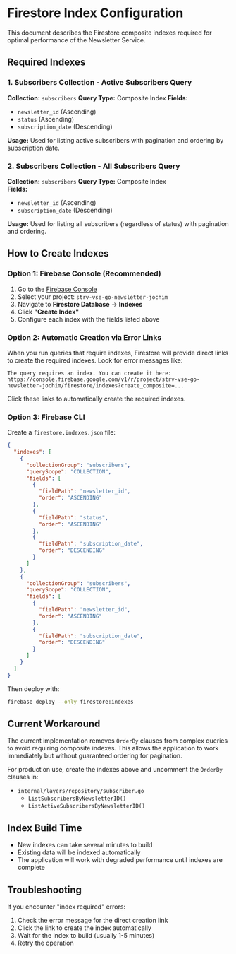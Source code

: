 # Firestore Index Configuration

This document describes the Firestore composite indexes required for optimal performance of the Newsletter Service.

## Required Indexes

### 1. Subscribers Collection - Active Subscribers Query

**Collection:** `subscribers`
**Query Type:** Composite Index
**Fields:**
- `newsletter_id` (Ascending)
- `status` (Ascending) 
- `subscription_date` (Descending)

**Usage:** Used for listing active subscribers with pagination and ordering by subscription date.

### 2. Subscribers Collection - All Subscribers Query

**Collection:** `subscribers`
**Query Type:** Composite Index  
**Fields:**
- `newsletter_id` (Ascending)
- `subscription_date` (Descending)

**Usage:** Used for listing all subscribers (regardless of status) with pagination and ordering.

## How to Create Indexes

### Option 1: Firebase Console (Recommended)

1. Go to the [Firebase Console](https://console.firebase.google.com/)
2. Select your project: `strv-vse-go-newsletter-jochim`
3. Navigate to **Firestore Database** → **Indexes**
4. Click **"Create Index"**
5. Configure each index with the fields listed above

### Option 2: Automatic Creation via Error Links

When you run queries that require indexes, Firestore will provide direct links to create the required indexes. Look for error messages like:

```
The query requires an index. You can create it here: https://console.firebase.google.com/v1/r/project/strv-vse-go-newsletter-jochim/firestore/indexes?create_composite=...
```

Click these links to automatically create the required indexes.

### Option 3: Firebase CLI

Create a `firestore.indexes.json` file:

```json
{
  "indexes": [
    {
      "collectionGroup": "subscribers",
      "queryScope": "COLLECTION",
      "fields": [
        {
          "fieldPath": "newsletter_id",
          "order": "ASCENDING"
        },
        {
          "fieldPath": "status", 
          "order": "ASCENDING"
        },
        {
          "fieldPath": "subscription_date",
          "order": "DESCENDING"
        }
      ]
    },
    {
      "collectionGroup": "subscribers", 
      "queryScope": "COLLECTION",
      "fields": [
        {
          "fieldPath": "newsletter_id",
          "order": "ASCENDING"
        },
        {
          "fieldPath": "subscription_date",
          "order": "DESCENDING" 
        }
      ]
    }
  ]
}
```

Then deploy with:
```bash
firebase deploy --only firestore:indexes
```

## Current Workaround

The current implementation removes `OrderBy` clauses from complex queries to avoid requiring composite indexes. This allows the application to work immediately but without guaranteed ordering for pagination.

For production use, create the indexes above and uncomment the `OrderBy` clauses in:
- `internal/layers/repository/subscriber.go`
  - `ListSubscribersByNewsletterID()`
  - `ListActiveSubscribersByNewsletterID()`

## Index Build Time

- New indexes can take several minutes to build
- Existing data will be indexed automatically
- The application will work with degraded performance until indexes are complete

## Troubleshooting

If you encounter "index required" errors:
1. Check the error message for the direct creation link
2. Click the link to create the index automatically  
3. Wait for the index to build (usually 1-5 minutes)
4. Retry the operation 